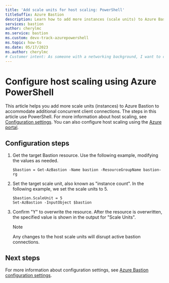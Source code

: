 ```yaml
---
title: 'Add scale units for host scaling: PowerShell'
titleSuffix: Azure Bastion
description: Learn how to add more instances (scale units) to Azure Bastion using PowerShell
services: bastion
author: cherylmc
ms.service: bastion
ms.custom: devx-track-azurepowershell
ms.topic: how-to
ms.date: 05/17/2023
ms.author: cherylmc
# Customer intent: As someone with a networking background, I want to configure host scaling using Azure PowerShell.
---
```


# Configure host scaling using Azure PowerShell

This article helps you add more scale units (instances) to Azure Bastion to accommodate additional concurrent client connections. The steps in this article use PowerShell. For more information about host scaling, see [Configuration settings](configuration-settings.md#instance). You can also configure host scaling using the [Azure portal](configure-host-scaling.md).

## Configuration steps

1. Get the target Bastion resource. Use the following example, modifying the values as needed.

   ```azurepowershell-interactive
   $bastion = Get-AzBastion -Name bastion -ResourceGroupName bastion-rg
   ```

1. Set the target scale unit, also known as "instance count". In the following example, we set the scale units to 5.

   ```azurepowershell-interactive
   $bastion.ScaleUnit = 5
   Set-AzBastion -InputObject $bastion
   ```

1. Confirm "Y" to overwrite the resource. After the resource is overwritten, the specified value is shown in the output for "Scale Units".

   >[!NOTE]
   > Any changes to the host scale units will disrupt active bastion connections.
   >

## Next steps

For more information about configuration settings, see [Azure Bastion configuration settings](configuration-settings.md).
